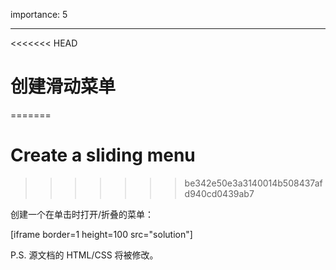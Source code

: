 importance: 5

---

<<<<<<< HEAD
# 创建滑动菜单
=======
# Create a sliding menu
>>>>>>> be342e50e3a3140014b508437afd940cd0439ab7

创建一个在单击时打开/折叠的菜单：

[iframe border=1 height=100 src="solution"]

P.S. 源文档的 HTML/CSS 将被修改。
